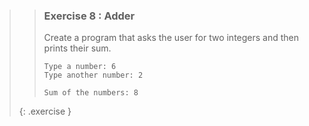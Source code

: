>>### Exercise 8 : Adder
>>
>>Create a program that asks the user for two integers and then prints their sum.
>>
>>```output
>>Type a number: 6
>>Type another number: 2
>>
>>Sum of the numbers: 8
>>```
>{: .exercise }